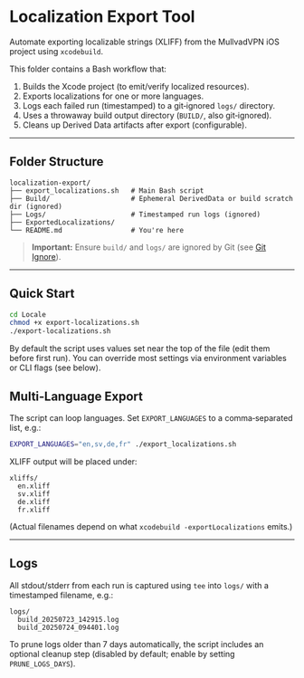 # Localization Export Tool

Automate exporting localizable strings (XLIFF) from the MullvadVPN iOS project using `xcodebuild`.

This folder contains a Bash workflow that:

1. Builds the Xcode project (to emit/verify localized resources).
2. Exports localizations for one or more languages.
3. Logs each failed run (timestamped) to a git‑ignored `logs/` directory.
4. Uses a throwaway build output directory (`BUILD/`, also git‑ignored).
5. Cleans up Derived Data artifacts after export (configurable).

---

## Folder Structure

```
localization-export/
├── export_localizations.sh   # Main Bash script
├── Build/                    # Ephemeral DerivedData or build scratch dir (ignored)
├── Logs/                     # Timestamped run logs (ignored)
├── ExportedLocalizations/ 
└── README.md                 # You're here
```

> **Important:** Ensure `build/` and `logs/` are ignored by Git (see [Git Ignore](#git-ignore)).

---

## Quick Start

```bash
cd Locale
chmod +x export-localizations.sh
./export-localizations.sh
```

By default the script uses values set near the top of the file (edit them before first run). You can override most settings via environment variables or CLI flags (see below).


## Multi‑Language Export

The script can loop languages. Set `EXPORT_LANGUAGES` to a comma‑separated list, e.g.:

```bash
EXPORT_LANGUAGES="en,sv,de,fr" ./export_localizations.sh
```

XLIFF output will be placed under:

```
xliffs/
  en.xliff
  sv.xliff
  de.xliff
  fr.xliff
```

(Actual filenames depend on what `xcodebuild -exportLocalizations` emits.)

---

## Logs

All stdout/stderr from each run is captured using `tee` into `logs/` with a timestamped filename, e.g.:

```
logs/
  build_20250723_142915.log
  build_20250724_094401.log
```

To prune logs older than 7 days automatically, the script includes an optional cleanup step (disabled by default; enable by setting `PRUNE_LOGS_DAYS`).

